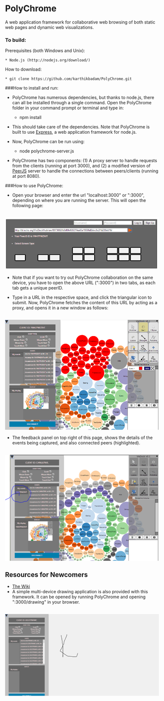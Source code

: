 PolyChrome
=====

A web application framework for collaborative web browsing of both static web pages and dynamic web visualizations.

### To build:

Prerequisites (both Windows and Unix):

    * Node.js (http://nodejs.org/download/)
    
   
How to download:

    * git clone https://github.com/karthikbadam/PolyChrome.git

  
###How to install and run:

- PolyChrome has numerous dependencies, but thanks to node.js, there can all be installed through a single command. Open the PolyChrome folder in your command prompt or terminal and type in:


    * npm install
    
- This should take care of the dependencies. Note that PolyChrome is built to use [Express](http://expressjs.com/), a web application framework for node.js.
    
- Now, PolyChrome can be run using:


    * node polychrome-server.js

- PolyChrome has two components: (1) A proxy server to handle requests from the clients (running at port 3000), and (2) a modified version of [PeerJS](http://peerjs.com/) server to handle the connections between peers/clients (running at port 8080).
    

###How to use PolyChrome:

- Open your browser and enter the url "localhost:3000" or "<ip>:3000", depending on where you are running the server. This will open the following page:
<br><br>
<img src="https://github.com/karthikbadam/PolyChrome/blob/master/screenshots/screenshot-0.PNG?raw=true">

- Note that if you want to try out PolyChrome collaboration on the same device, you have to open the above URL ("<ip>:3000") in two tabs, as each tab gets a unique peerID. 

- Type in a URL in the respective space, and click the triangular icon to submit. Now, PolyChrome fetches the content of this URL by acting as a proxy, and opens it in a new window as follows: 
<br><br>
<img src="https://github.com/karthikbadam/PolyChrome/blob/master/screenshots/screenshot-1.PNG?raw=true">


-  The feedback panel on top right of this page, shows the details of the events being captured, and also connected peers (highlighted).
<br><br>
<img src="https://github.com/karthikbadam/PolyChrome/blob/master/screenshots/screenshot-2.PNG?raw=true">
  

Resources for Newcomers
---
- [The Wiki](https://github.com/karthikbadam/polychrome/wiki)
- A simple multi-device drawing application is also provided with this framework. It can be opened by running PolyChrome and opening "<ip>:3000/drawing" in your browser.
<br><br>
<img src="https://github.com/karthikbadam/PolyChrome/blob/master/screenshots/screenshot-3.PNG?raw=true">
 



